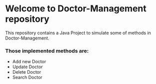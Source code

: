 # Welcome to Doctor-Management repository
This repository contains a Java Project to simulate some of methods in Doctor-Management.

### Those implemented methods are:
* Add new Doctor
* Update Doctor
* Delete Doctor
* Search Doctor
